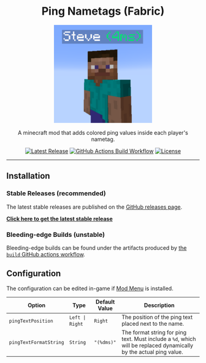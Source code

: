 <h1 align="center">Ping Nametags (Fabric)</h1>

<p align="center">
  <img src="./src/main/resources/assets/pingnametags/icon.png" height="256">
</p>

<p align="center">
  A minecraft mod that adds colored ping values inside each player's nametag.
</p>

<p align="center">
  <a href="https://github.com/paul-soporan/ping-nametags/releases/latest"><img alt="Latest Release" src="https://img.shields.io/github/v/release/paul-soporan/ping-nametags?include_prereleases"></a>
  <a href="https://github.com/paul-soporan/ping-nametags/actions?query=workflow%3Abuild"><img alt="GitHub Actions Build Workflow" src="https://github.com/paul-soporan/ping-nametags/workflows/build/badge.svg"></a>
  <a href="https://github.com/paul-soporan/ping-nametags/blob/main/LICENSE"><img alt="License" src="https://img.shields.io/github/license/paul-soporan/ping-nametags"></a>
</p>

---

## Installation

### Stable Releases (recommended)

The latest stable releases are published on the [GitHub releases page](https://github.com/paul-soporan/ping-nametags/releases).

[**Click here to get the latest stable release**](https://github.com/paul-soporan/ping-nametags/releases/latest)

### Bleeding-edge Builds (unstable)

Bleeding-edge builds can be found under the artifacts produced by [the `build` GitHub actions workflow](https://github.com/paul-soporan/ping-nametags/actions?query=workflow%3Abuild&query=event%3Apush).

## Configuration

The configuration can be edited in-game if [Mod Menu](https://www.curseforge.com/minecraft/mc-mods/modmenu) is installed.

| Option                 | Type            | Default Value | Description                                                                                                        |
|----------------------- |-----------------|---------------|--------------------------------------------------------------------------------------------------------------------|
| `pingTextPosition`     | `Left \| Right` | `Right`       | The position of the ping text placed next to the name.                                                             |
| `pingTextFormatString` | `String`        | `"(%dms)"`    | The format string for ping text. Must include a `%d`, which will be replaced dynamically by the actual ping value. |
